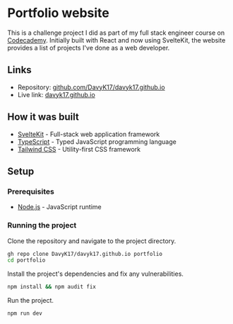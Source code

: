# Portfolio website

This is a challenge project I did as part of my full stack engineer course on [Codecademy](https://codecademy.com). Initially built with React and now using SvelteKit, the website provides a list of projects I've done as a web developer.

## Links

- Repository: [github.com/DavyK17/davyk17.github.io](https://github.com/DavyK17/davyk17.github.io)
- Live link: [davyk17.github.io](https://davyk17.github.io)

## How it was built

- [SvelteKit](https://kit.svelte.dev/) - Full-stack web application framework
- [TypeScript](https://www.typescriptlang.org/) - Typed JavaScript programming language
- [Tailwind CSS](https://tailwindcss.com/) - Utility-first CSS framework

## Setup

### Prerequisites

- [Node.js](https://nodejs.org/) - JavaScript runtime

### Running the project

Clone the repository and navigate to the project directory.

```bash
gh repo clone DavyK17/davyk17.github.io portfolio
cd portfolio
```

Install the project's dependencies and fix any vulnerabilities.

```bash
npm install && npm audit fix
```

Run the project.

```bash
npm run dev
```
